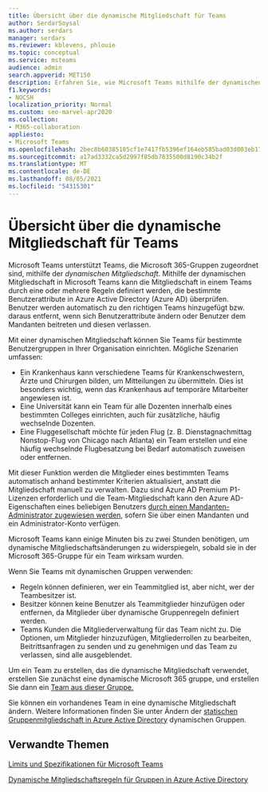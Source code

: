 ```yaml
---
title: Übersicht über die dynamische Mitgliedschaft für Teams
author: SerdarSoysal
ms.author: serdars
manager: serdars
ms.reviewer: kblevens, phlouie
ms.topic: conceptual
ms.service: msteams
audience: admin
search.appverid: MET150
description: Erfahren Sie, wie Microsoft Teams mithilfe der dynamischen Mitgliedschaft die Teams unterstützt, die Microsoft 365-Gruppen zugeordnet sind.
f1.keywords:
- NOCSH
localization_priority: Normal
ms.custom: seo-marvel-apr2020
ms.collection:
- M365-collaboration
appliesto:
- Microsoft Teams
ms.openlocfilehash: 2bec8b60385185cf1e7417fb5396ef164eb585bad03d003eb174d0bb9cf30c4e
ms.sourcegitcommit: a17ad3332ca5d2997f85db7835500d8190c34b2f
ms.translationtype: MT
ms.contentlocale: de-DE
ms.lasthandoff: 08/05/2021
ms.locfileid: "54315301"
---
```

# <a name="overview-of-dynamic-membership-for-teams"></a>Übersicht über die dynamische Mitgliedschaft für Teams

Microsoft Teams unterstützt Teams, die Microsoft 365-Gruppen zugeordnet sind, mithilfe der *dynamischen Mitgliedschaft*. Mithilfe der dynamischen Mitgliedschaft in Microsoft Teams kann die Mitgliedschaft in einem Teams durch eine oder mehrere Regeln definiert werden, die bestimmte Benutzerattribute in Azure Active Directory (Azure AD) überprüfen. Benutzer werden automatisch zu den richtigen Teams hinzugefügt bzw. daraus entfernt, wenn sich Benutzerattribute ändern oder Benutzer dem Mandanten beitreten und diesen verlassen.

Mit einer dynamischen Mitgliedschaft können Sie Teams für bestimmte Benutzergruppen in Ihrer Organisation einrichten. Mögliche Szenarien umfassen:
- Ein Krankenhaus kann verschiedene Teams für Krankenschwestern, Ärzte und Chirurgen bilden, um Mitteilungen zu übermitteln. Dies ist besonders wichtig, wenn das Krankenhaus auf temporäre Mitarbeiter angewiesen ist.
- Eine Universität kann ein Team für alle Dozenten innerhalb eines bestimmten Colleges einrichten, auch für zusätzliche, häufig wechselnde Dozenten.
- Eine Fluggesellschaft möchte für jeden Flug (z. B. Dienstagnachmittag Nonstop-Flug von Chicago nach Atlanta) ein Team erstellen und eine häufig wechselnde Flugbesatzung bei Bedarf automatisch zuweisen oder entfernen.

Mit dieser Funktion werden die Mitglieder eines bestimmten Teams automatisch anhand bestimmter Kriterien aktualisiert, anstatt die Mitgliedschaft manuell zu verwalten. Dazu sind Azure AD Premium P1-Lizenzen erforderlich und die Team-Mitgliedschaft kann den Azure AD-Eigenschaften eines beliebigen Benutzers [durch einen Mandanten-Administrator zugewiesen werden](/azure/active-directory/users-groups-roles/groups-dynamic-membership), sofern Sie über einen Mandanten und ein Administrator-Konto verfügen.

Microsoft Teams kann einige Minuten bis zu zwei Stunden benötigen, um dynamische Mitgliedschaftsänderungen zu widerspiegeln, sobald sie in der Microsoft 365-Gruppe für ein Team wirksam wurden.

Wenn Sie Teams mit dynamischen Gruppen verwenden:

- Regeln können definieren, wer ein Teammitglied ist, aber nicht, wer der Teambesitzer ist.
- Besitzer können keine Benutzer als Teammitglieder hinzufügen oder entfernen, da Mitglieder über dynamische Gruppenregeln definiert werden.
- Teams Kunden die Mitgliederverwaltung für das Team nicht zu. Die Optionen, um Mitglieder hinzuzufügen, Mitgliederrollen zu bearbeiten, Beitrittsanfragen zu senden und zu genehmigen und das Team zu verlassen, sind alle ausgeblendet.

Um ein Team zu erstellen, [](/azure/active-directory/users-groups-roles/groups-create-rule) das die dynamische Mitgliedschaft verwendet, erstellen Sie zunächst eine dynamische Microsoft 365 gruppe, und erstellen Sie dann ein [Team aus dieser Gruppe.](https://support.microsoft.com/en-us/office/create-a-team-from-an-existing-group-24ec428e-40d7-4a1a-ab87-29be7d145865)

Sie können ein vorhandenes Team in eine dynamische Mitgliedschaft ändern. Weitere Informationen finden Sie unter Ändern der [statischen Gruppenmitgliedschaft in Azure Active Directory](/azure/active-directory/users-groups-roles/groups-change-type) dynamischen Gruppen.

## <a name="related-topics"></a>Verwandte Themen

[Limits und Spezifikationen für Microsoft Teams](limits-specifications-teams.md)

[Dynamische Mitgliedschaftsregeln für Gruppen in Azure Active Directory](/azure/active-directory/users-groups-roles/groups-dynamic-membership)
